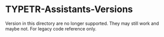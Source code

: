 # TYPETR-Assistants-Versions

Version in this directory are no longer supported.
They may still work and maybe not.
For legacy code reference only.

